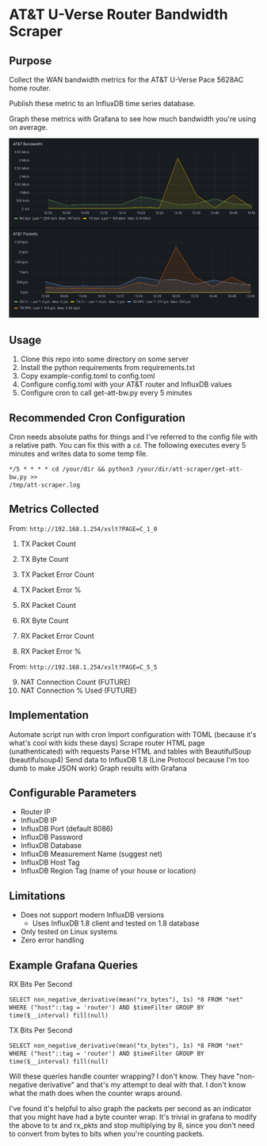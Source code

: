 # AT&T U-Verse Router Bandwidth Scraper

## Purpose

Collect the WAN bandwidth metrics for the AT&T U-Verse Pace 5628AC home router.

Publish these metric to an InfluxDB time series database.

Graph these metrics with Grafana to see how much bandwidth you're using on
average.

![Grafana Screenshot](att-scraper-grafana-screenshot.png)

## Usage

1. Clone this repo into some directory on some server
2. Install the python requirements from requirements.txt
3. Copy example-config.toml to config.toml
4. Configure config.toml with your AT&T router and InfluxDB values
5. Configure cron to call get-att-bw.py every 5 minutes

## Recommended Cron Configuration

Cron needs absolute paths for things and I've referred to the config file with
a relative path. You can fix this with a `cd`. The following executes every 5
minutes and writes data to some temp file.

```crontab
*/5 * * * * cd /your/dir && python3 /your/dir/att-scraper/get-att-bw.py >>
/tmp/att-scraper.log
```

## Metrics Collected

From: `http://192.168.1.254/xslt?PAGE=C_1_0`
1. TX Packet Count
2. TX Byte Count
3. TX Packet Error Count
4. TX Packet Error %

5. RX Packet Count
6. RX Byte Count
7. RX Packet Error Count
8. RX Packet Error %

From: `http://192.168.1.254/xslt?PAGE=C_5_5`

9. NAT Connection Count (FUTURE)
10. NAT Connection % Used (FUTURE)

## Implementation

Automate script run with cron
Import configuration with TOML (because it's what's cool with kids these days)
Scrape router HTML page (unathenticated) with requests
Parse HTML and tables with BeautifulSoup (beautifulsoup4)
Send data to InfluxDB 1.8 (Line Protocol because I'm too dumb to make JSON work)
Graph results with Grafana

## Configurable Parameters

- Router IP
- InfluxDB IP
- InfluxDB Port (default 8086)
- InfluxDB Password
- InfluxDB Database
- InfluxDB Measurement Name (suggest net)
- InfluxDB Host Tag
- InfluxDB Region Tag (name of your house or location)

## Limitations
- Does not support modern InfluxDB versions
    - Uses InfluxDB 1.8 client and tested on 1.8 database
- Only tested on Linux systems
- Zero error handling

## Example Grafana Queries

RX Bits Per Second
```
SELECT non_negative_derivative(mean("rx_bytes"), 1s) *8 FROM "net" WHERE ("host"::tag = 'router') AND $timeFilter GROUP BY time($__interval) fill(null)
```

TX Bits Per Second
```
SELECT non_negative_derivative(mean("tx_bytes"), 1s) *8 FROM "net" WHERE ("host"::tag = 'router') AND $timeFilter GROUP BY time($__interval) fill(null)
```

Will these queries handle counter wrapping? I don't know. They have
"non-negative derivative" and that's my attempt to deal with that. I don't know
what the math does when the counter wraps around.

I've found it's helpful to also graph the packets per second as an indicator
that you might have had a byte counter wrap. It's trivial in grafana to modify
the above to tx and rx_pkts and stop multiplying by 8, since you don't need to
convert from bytes to bits when you're counting packets.
